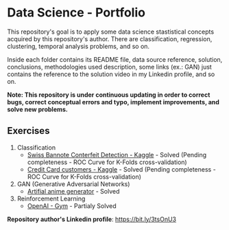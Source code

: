 # Data Science - Portfolio

This repository's goal is to apply some data science stastistical concepts acquired by this repository's author.
There are classification, regression, clustering, temporal analysis problems, and so on.

Inside each folder contains its README file, data source reference, solution, conclusions, methodologies used description, some links (ex.: GAN) just contains the reference to the solution video in my Linkedin profile, and so on.

**Note: This repository is under continuous updating in order to correct bugs, correct conceptual errors and typo, implement improvements, and solve new problems.**

## Exercises
1. Classification
   - [Swiss Bannote Conterfeit Detection - Kaggle](classification/swiss_banknote) - Solved (Pending completeness - ROC Curve for K-Folds cross-validation)
   - [Credit Card customers - Kaggle](classification/credit_card_customers) - Solved (Pending completeness - ROC Curve for K-Folds cross-validation)
2. GAN (Generative Adversarial Networks)
   - [Artifial anime generator](https://bit.ly/3sVqOE1) - Solved
2. Reinforcement Learning
   - [OpenAI - Gym](https://github.com/TheVini/ReinforcementLearning_OpenAI) - Partialy Solved

**Repository author's Linkedin profile**: https://bit.ly/3tsOnU3
